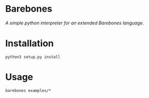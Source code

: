 # Barebones

_A simple python interpreter for an extended Barebones language._

# Installation

    python3 setup.py install

# Usage

    barebones examples/*
